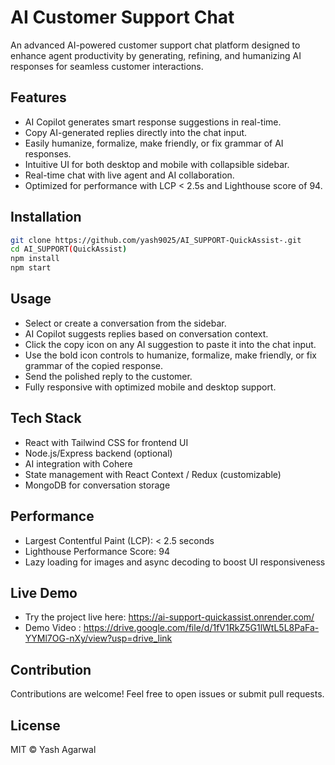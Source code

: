# AI Customer Support Chat

An advanced AI-powered customer support chat platform designed to enhance agent productivity by generating, refining, and humanizing AI responses for seamless customer interactions.


## Features

- AI Copilot generates smart response suggestions in real-time.
- Copy AI-generated replies directly into the chat input.
- Easily humanize, formalize, make friendly, or fix grammar of AI responses.
- Intuitive UI for both desktop and mobile with collapsible sidebar.
- Real-time chat with live agent and AI collaboration.
- Optimized for performance with LCP < 2.5s and Lighthouse score of 94.


## Installation

```bash
git clone https://github.com/yash9025/AI_SUPPORT-QuickAssist-.git
cd AI_SUPPORT(QuickAssist)
npm install
npm start
```

## Usage

- Select or create a conversation from the sidebar.
- AI Copilot suggests replies based on conversation context.
- Click the copy icon on any AI suggestion to paste it into the chat input.
- Use the bold icon controls to humanize, formalize, make friendly, or fix grammar of the copied response.
- Send the polished reply to the customer.
- Fully responsive with optimized mobile and desktop support.


## Tech Stack

- React with Tailwind CSS for frontend UI
- Node.js/Express backend (optional)
- AI integration with Cohere 
- State management with React Context / Redux (customizable)
- MongoDB for conversation storage


## Performance

- Largest Contentful Paint (LCP): < 2.5 seconds
- Lighthouse Performance Score: 94
- Lazy loading for images and async decoding to boost UI responsiveness


## Live Demo

- Try the project live here: https://ai-support-quickassist.onrender.com/
- Demo Video : https://drive.google.com/file/d/1fV1RkZ5G1lWtL5L8PaFa-YYMl7OG-nXy/view?usp=drive_link


## Contribution

Contributions are welcome! Feel free to open issues or submit pull requests.


## License

MIT © Yash Agarwal
